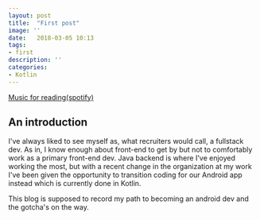 ```yaml
---
layout: post
title:  "First post"
image: ''
date:   2018-03-05 10:13
tags:
- first
description: ''
categories:
- Kotlin
---
```


<p class="music-read"><a href="spotify:track:3fZZ46U5REAzFQkqz0aWu8">Music for reading(spotify)</a></p>

## An introduction

I've always liked to see myself as, what recruiters would call, a fullstack dev. As in, I know enough about front-end to get by but not to comfortably work as a primary front-end dev. Java backend is where I've enjoyed working the most, but with a recent change in the organization at my work I've been given the opportunity to transition coding for our Android app instead which is currently done in Kotlin. 

This blog is supposed to record my path to becoming an android dev and the gotcha's on the way. 

